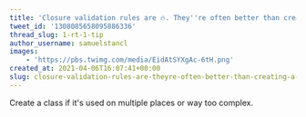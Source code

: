 ```yaml
---
title: 'Closure validation rules are 🔥. They''re often better than creating a class just for a single use'
tweet_id: '1308085658095886336'
thread_slug: 1-rt-1-tip
author_username: samuelstancl
images:
    - 'https://pbs.twimg.com/media/EidAtSYXgAc-6tH.png'
created_at: 2021-04-06T16:07:41+00:00
slug: closure-validation-rules-are-theyre-often-better-than-creating-a-class-just-for-a-single-use
---
```


Create a class if it's used on multiple places or way too complex.